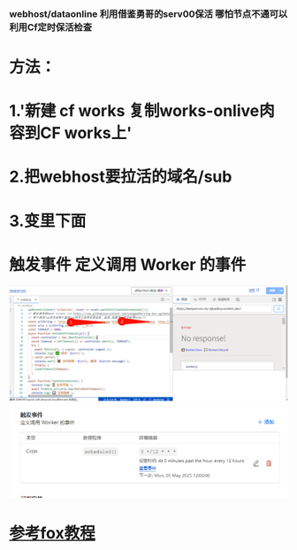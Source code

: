 ### webhost/dataonline 利用借鉴勇哥的serv00保活 哪怕节点不通可以利用Cf定时保活检查
# 方法：
# 1.'新建 cf works 复制works-onlive肉容到CF works上'

# 2.把webhost要拉活的域名/sub

# 3.变里下面  
#   触发事件 定义调用 Worker 的事件

![看图](pp/52.png)
![看图](pp/51.png)
# [参考fox教程](https://blog.qianhuya.me/s/node-ws/)
